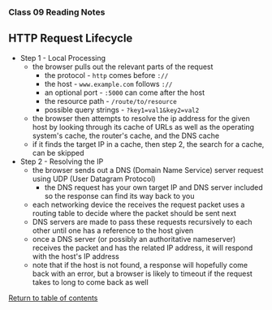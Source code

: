 ### Class 09 Reading Notes

## HTTP Request Lifecycle

- Step 1 - Local Processing
  - the browser pulls out the relevant parts of the request
    - the protocol - `http` comes before `://`
    - the host - `www.example.com` follows `://`
    - an optional port - `:5000` can come after the host
    - the resource path - `/route/to/resource`
    - possible query strings - `?key1=val1&key2=val2`
  - the browser then attempts to resolve the ip address for the given host by looking through its cache of URLs as well as the operating system's cache, the router's cache, and the DNS cache
  - if it finds the target IP in a cache, then step 2, the search for a cache, can be skipped
- Step 2 - Resolving the IP
  - the browser sends out a DNS (Domain Name Service) server request using UDP (User Datagram Protocol)
    - the DNS request has your own target IP and DNS server included so the response can find its way back to you
  - each networking device the receives the request packet uses a routing table to decide where the packet should be sent next
  - DNS servers are made to pass these requests recursively to each other until one has a reference to the host given
  - once a DNS server (or possibly an authoritative nameserver) receives the packet and has the related IP address, it will respond with the host's IP address
  - note that if the host is not found, a response will hopefully come back with an error, but a browser is likely to timeout if the request takes to long to come back as well

[Return to table of contents](../README.md)
